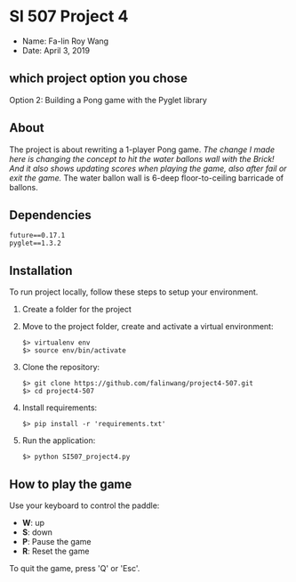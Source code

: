 # SI 507 Project 4
- Name: Fa-lin Roy Wang
- Date: April 3, 2019

## which project option you chose
Option 2: Building a Pong game with the Pyglet library

## About
The project is about rewriting a 1-player Pong game. *The change I made here is changing the concept to hit the water ballons wall with the Brick! And it also shows updating scores when playing the game, also after fail or exit the game.* The water ballon wall is 6-deep floor-to-ceiling barricade of ballons.

## Dependencies
```
future==0.17.1
pyglet==1.3.2
```

## Installation
To run project locally, follow these steps to setup your environment.

1. Create a folder for the project

2. Move to the project folder, create and activate a virtual environment:
      ```
      $> virtualenv env
      $> source env/bin/activate
      ```
3. Clone the repository:
      ```
      $> git clone https://github.com/falinwang/project4-507.git
      $> cd project4-507
      ```

4. Install requirements:

      `$> pip install -r 'requirements.txt'`

4. Run the application:

      `$> python SI507_project4.py`


## How to play the game

Use your keyboard to control the paddle:
- **W**: up
- **S**: down
- **P**: Pause the game
- **R**: Reset the game

To quit the game, press 'Q' or 'Esc'.
